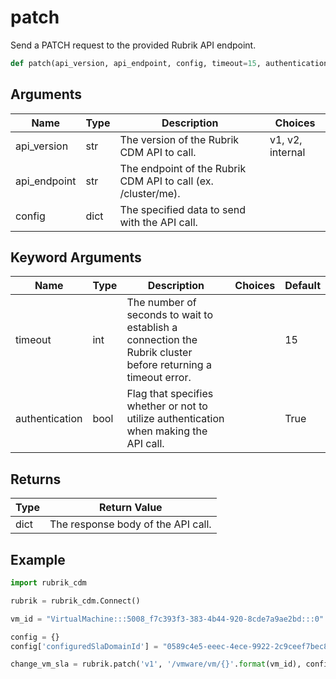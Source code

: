 # patch

Send a PATCH request to the provided Rubrik API endpoint.
```py
def patch(api_version, api_endpoint, config, timeout=15, authentication=True)
```

## Arguments
| Name         | Type | Description                                                   | Choices          |
|--------------|------|---------------------------------------------------------------|------------------|
| api_version  | str  | The version of the Rubrik CDM API to call.                    | v1, v2, internal |
| api_endpoint | str  | The endpoint of the Rubrik CDM API to call (ex. /cluster/me). |                  |
| config       | dict | The specified data to send with the API call.                 |                  |
## Keyword Arguments
| Name           | Type | Description                                                                                                  | Choices | Default |
|----------------|------|--------------------------------------------------------------------------------------------------------------|---------|---------|
| timeout        | int  | The number of seconds to wait to establish a connection the Rubrik cluster before returning a timeout error. |         | 15      |
| authentication | bool | Flag that specifies whether or not to utilize authentication when making the API call.                       |         | True    |

## Returns
| Type | Return Value                       |
|------|------------------------------------|
| dict | The response body of the API call. |
## Example
```py
import rubrik_cdm

rubrik = rubrik_cdm.Connect()

vm_id = "VirtualMachine:::5008_f7c393f3-383-4b44-920-8cde7a9ae2bd:::0"

config = {}
config['configuredSlaDomainId'] = "0589c4e5-eeec-4ece-9922-2c9ceef7bec8"

change_vm_sla = rubrik.patch('v1', '/vmware/vm/{}'.format(vm_id), config)
```